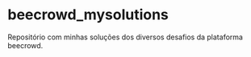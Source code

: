 # beecrowd_mysolutions
Repositório com minhas soluções dos diversos desafios da plataforma beecrowd. 
